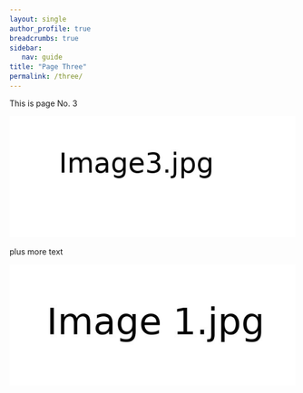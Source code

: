 ```yaml
---
layout: single
author_profile: true
breadcrumbs: true
sidebar:
   nav: guide
title: "Page Three"
permalink: /three/
---
```


This is page No. 3


![Image1](../assets/images/image3.jpg)

plus more text

![Image 1](../assets/images/image1.jpg)
